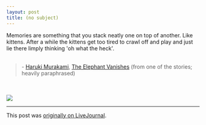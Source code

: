```yaml
---
layout: post
title: (no subject)
---
```


<div class="entry-item s2-entrytext">Memories are something that you stack neatly one on top of another. Like kittens. After a while the kittens get too tired to crawl off and play and just lie there limply thinking 'oh what the heck'.<br/><br/><blockquote>- <a href="http://en.wikipedia.org/wiki/Haruki_Murakami" rel="nofollow">Haruki Murakami</a>, <a href="http://en.wikipedia.org/wiki/The_Elephant_Vanishes" rel="nofollow">The Elephant Vanishes</a> (from one of the stories; heavily paraphrased)</blockquote><br/><br/><img src="http://upload.wikimedia.org/wikipedia/commons/thumb/7/75/HarukiMurakami.png/250px-HarukiMurakami.png"/></div><p><hr></p><p>This post was <a href="http://ferkeltongs.livejournal.com/14568.html">originally on LiveJournal</a>.</p>